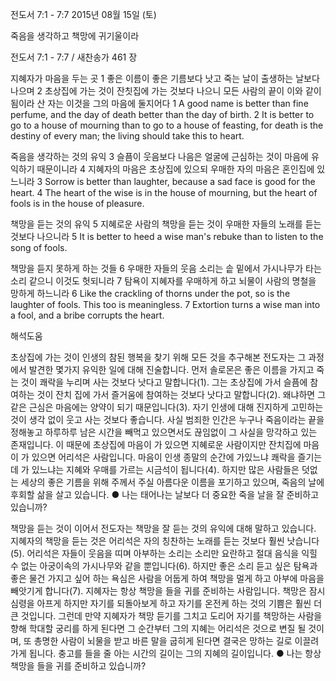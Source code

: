 전도서 7:1 - 7:7 
2015년 08월 15일 (토)

죽음을 생각하고 책망에 귀기울이라



전도서 7:1 - 7:7 / 새찬송가 461 장


지혜자가 마음을 두는 곳 
1 좋은 이름이 좋은 기름보다 낫고 죽는 날이 출생하는 날보다 나으며 2 초상집에 가는 것이 잔칫집에 가는 것보다 나으니 모든 사람의 끝이 이와 같이 됨이라 산 자는 이것을 그의 마음에 둘지어다 
1 A good name is better than fine perfume, and the day of death better than the day of birth. 2 It is better to go to a house of mourning than to go to a house of feasting, for death is the destiny of every man; the living should take this to heart.

죽음을 생각하는 것의 유익
3 슬픔이 웃음보다 나음은 얼굴에 근심하는 것이 마음에 유익하기 때문이니라 4 지혜자의 마음은 초상집에 있으되 우매한 자의 마음은 혼인집에 있느니라 
3 Sorrow is better than laughter, because a sad face is good for the heart. 4 The heart of the wise is in the house of mourning, but the heart of fools is in the house of pleasure. 

책망을 듣는 것의 유익
5 지혜로운 사람의 책망을 듣는 것이 우매한 자들의 노래를 듣는 것보다 나으니라 
5 It is better to heed a wise man's rebuke than to listen to the song of fools. 

책망을 듣지 못하게 하는 것들
6 우매한 자들의 웃음 소리는 솥 밑에서 가시나무가 타는 소리 같으니 이것도 헛되니라 
7 탐욕이 지혜자를 우매하게 하고 뇌물이 사람의 명철을 망하게 하느니라 
6 Like the crackling of thorns under the pot, so is the laughter of fools. This too is meaningless. 7 Extortion turns a wise man into a fool, and a bribe corrupts the heart.

해석도움





초상집에 가는 것이
인생의 참된 행복을 찾기 위해 모든 것을 추구해본 전도자는 그 과정에서 발견한 몇가지 유익한 일에 대해 진술합니다. 먼저 솔로몬은 좋은 이름을 가지고 죽는 것이 쾌락을 누리며 사는 것보다 낫다고 말합니다(1). 그는 초상집에 가서 슬픔에 참여하는 것이 잔치 집에 가서 즐거움에 참여하는 것보다 낫다고 말합니다(2). 왜냐하면 그 같은 근심은 마음에는 양약이 되기 때문입니다(3). 자기 인생에 대해 진지하게 고민하는 것이 생각 없이 웃고 사는 것보다 좋습니다. 사실 범죄한 인간은 누구나 죽음이라는 끝을 정해놓고 하루하루 남은 시간을 빼먹고 있으면서도 끊임없이 그 사실을 망각하고 있는 존재입니다. 이 때문에 초상집에 마음이 가 있으면 지혜로운 사람이지만 잔치집에 마음이 가 있으면 어리석은 사람입니다. 마음이 인생 종말의 순간에 가있느냐 쾌락을 즐기는데 가 있느냐는 지혜와 우매를 가르는 시금석이 됩니다(4). 하지만 많은 사람들은 덧없는 세상의 좋은 기름을 위해 주께서 주실 아름다운 이름을 포기하고 있으며, 죽음의 날에 후회할 삶을 살고 있습니다.
● 나는 태어나는 날보다 더 중요한 죽을 날을 잘 준비하고 있습니까?   

책망을 듣는 것이
이어서 전도자는 책망을 잘 듣는 것의 유익에 대해 말하고 있습니다. 
지혜자의 책망을 듣는 것은 어리석은 자의 칭찬하는 노래를 듣는 것보다 훨씬 낫습니다(5). 
어리석은 자들이 웃음을 띠며 아부하는 소리는 소리만 요란하고 절대 음식을 익힐 수 없는 아궁이속의 가시나무와 같을 뿐입니다(6). 하지만 좋은 소리 듣고 싶은 탐욕과 좋은 물건 가지고 싶어 하는 욕심은 사람을 어둡게 하여 책망을 멀게 하고 아부에 마음을 빼앗기게 합니다(7). 지혜자는 항상 책망을 들을 귀를 준비하는 사람입니다. 책망은 잠시 심령을 아프게 하지만 자기를 되돌아보게 하고 자기를 온전케 하는 것의 기쁨은 훨씬 더 큰 것입니다. 그런데 만약 지혜자가 책망 듣기를 그치고 도리어 자기를 책망하는 사람을 향해 학대할 궁리를 하게 된다면 그 순간부터 그의 지혜는 어리석은 것으로 변질 될 것이며, 또 총명한 사람이 뇌물을 받고 바른 말을 굽히게 된다면 결국은 망하는 길로 이끌려 가게 됩니다. 충고를 들을 줄 아는 시간의 길이는 그의 지혜의 길이입니다.
● 나는 항상 책망을 들을 귀를 준비하고 있습니까?